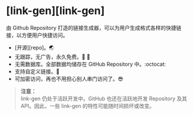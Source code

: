 # [link-gen][link-gen]

由 Github Repository 打造的链接生成器，可以为用户生成格式各样的快捷链接，以方便用户快捷访问。

- [开源][repo]。🌏
- 无跟踪，无广告，永久免费。📡 🚫
- 无需数据库。全部数据均储存在 GitHub Repository 中。:octocat:
- 支持自定义链接。🔧
- 可加密访问，再也不用担心别人串门访问了。😎

> **注意：**\
> link-gen 仍处于活跃开发中。GitHub 也还在活跃地开发 Repository 及其 API。因此，一些 link-gen 的特性可能随时间损坏或改变。